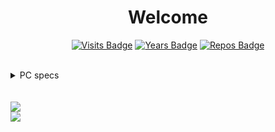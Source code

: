 <h1  align="center">Welcome</h1></p>

<div align="center">

[![Visits Badge](https://badges.pufler.dev/visits/Papr3ka/Papr3ka)](https://badges.pufler.dev)
[![Years Badge](https://badges.pufler.dev/years/Papr3ka)](https://badges.pufler.dev)
[![Repos Badge](https://badges.pufler.dev/repos/Papr3ka)](https://badges.pufler.dev)

</div>
<br />

<details>
<summary>PC specs</summary>

* I5 8600K

* GTX 1070 Ti

* Z370 Krait Gaming

* 2x 8Gb Corsair Vengance LPX

* Cryorig H7 Quad Lumi

* NZXT S340
</details>

<br />
<br />

<a href="https://github.com/Papr3ka/Papr3ka">
<img align="center" src="https://github-readme-stats.vercel.app/api?username=Papr3ka&title_color=ffffff&icon_color=38a0ff&text_color=6e93b5&bg_color=64,666f78,4f5c69,3f4f5e,22384c,172f45" />
  
 <br /> 
  
<img align="center" src="https://github-readme-stats.vercel.app/api/top-langs/?username=Papr3ka&title_color=ffffff&icon_color=38a0ff&text_color=6e93b5&bg_color=64,666f78,4f5c69,3f4f5e,22384c,172f45&show_icons=true" />
</a>

